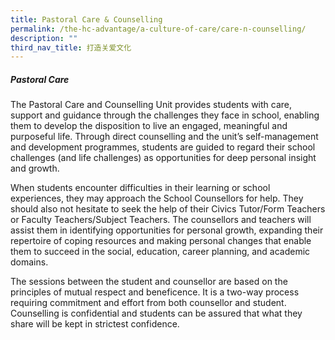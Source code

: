 ```yaml
---
title: Pastoral Care & Counselling
permalink: /the-hc-advantage/a-culture-of-care/care-n-counselling/
description: ""
third_nav_title: 打造关爱文化
---
```

##### Pastoral Care

The Pastoral Care and Counselling Unit provides students with care, support and guidance through the challenges they face in school, enabling them to develop the disposition to live an engaged, meaningful and purposeful life. Through direct counselling and the unit’s self-management and development programmes, students are guided to regard their school challenges (and life challenges) as opportunities for deep personal insight and growth. 

When students encounter difficulties in their learning or school experiences, they may approach the School Counsellors for help. They should also not hesitate to seek the help of their Civics Tutor/Form Teachers or Faculty Teachers/Subject Teachers. The counsellors and teachers will assist them in identifying opportunities for personal growth, expanding their repertoire of coping resources and making personal changes that enable them to succeed in the social, education, career planning, and academic domains. 

The sessions between the student and counsellor are based on the principles of mutual respect and beneficence. It is a two-way process requiring commitment and effort from both counsellor and student. Counselling is confidential and students can be assured that what they share will be kept in strictest confidence.
